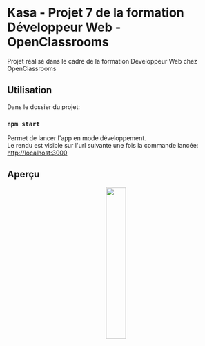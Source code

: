# Kasa - Projet 7 de la formation Développeur Web - OpenClassrooms

Projet réalisé dans le cadre de la formation Développeur Web chez OpenClassrooms

## Utilisation

Dans le dossier du projet:

### `npm start`

Permet de lancer l'app en mode développement.\
Le rendu est visible sur l'url suivante une fois la commande lancée: [http://localhost:3000](http://localhost:3000)

## Aperçu
<p align="center">
    <img src="src/assets/images/kasa_home_preview.png" width="30%">
<p>
